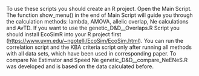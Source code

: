 To use these scripts you should create an R project. 
Open the Main Script. 
The function show_menu() in the end of Main Script will guide you through the calculation methods: lambda, AMOVA, allelic overlap, Ne calculations and AvTD. If you want to use the genetic_D&D__Overlaps.R Script you should install EcoSimR into your R project first (https://www.uvm.edu/~ngotelli/EcoSim/EcoSim.html). You can run the correlation script and the KBA criteria script only after running all methods with all data sets, which have been used in corresponding paper. To compare Ne Estimator and Speed Ne genetic_D&D__compare_NeENeS.R was developed and is based on the data calculated before.
